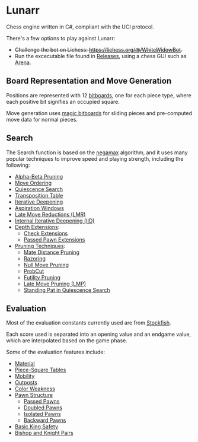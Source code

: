 # Lunarr

Chess engine written in C#, compliant with the UCI protocol.

There's a few options to play against Lunarr:
- ~~Challenge the bot on Lichess: https://lichess.org/@/WhiteWidowBot.~~
- Run the excecutable file found in [Releases](https://github.com/Eliagiac/white-widow/releases), using a chess GUI such as [Arena](http://www.playwitharena.de/).

## Board Representation and Move Generation

Positions are represented with 12 [bitboards](https://www.chessprogramming.org/Bitboards), one for each piece type, where each positive bit signifies an occupied square.

Move generation uses [magic bitboards](https://www.chessprogramming.org/Magic_Bitboards) for sliding pieces and pre-computed move data for normal pieces.

## Search

The Search function is based on the [negamax](https://www.chessprogramming.org/Negamax) algorithm, and it uses many popular techniques to improve speed and playing strength, including the following:
- [Alpha-Beta Pruning](https://www.chessprogramming.org/Alpha-Beta)
- [Move Ordering](https://www.chessprogramming.org/Move_Ordering)
- [Quiescence Search](https://www.chessprogramming.org/Quiescence_Search)
- [Transposition Table](https://www.chessprogramming.org/Transposition_Table)
- [Iterative Deepening](https://www.chessprogramming.org/Iterative_Deepening)
- [Aspiration Windows](https://www.chessprogramming.org/Aspiration_Windows)
- [Late Move Reductions (LMR)](https://www.chessprogramming.org/Late_Move_Reductions)
- [Internal Iterative Deepening (IID)](https://www.chessprogramming.org/Internal_Iterative_Deepening)
- [Depth Extensions](https://www.chessprogramming.org/Extensions):
  - [Check Extensions](https://www.chessprogramming.org/Check_Extensions)
  - [Passed Pawn Extensions](https://www.chessprogramming.org/Passed_Pawn_Extensions)
- [Pruning Techniques](https://www.chessprogramming.org/Pruning):
  - [Mate Distance Pruning](https://www.chessprogramming.org/Mate_Distance_Pruning)
  - [Razoring](https://www.chessprogramming.org/Razoring)
  - [Null Move Pruning](https://www.chessprogramming.org/Null_Move_Pruning)
  - [ProbCut](https://www.chessprogramming.org/ProbCut)
  - [Futility Pruning](https://www.chessprogramming.org/Futility_Pruning)
  - [Late Move Pruning (LMP)](https://www.chessprogramming.org/Futility_Pruning#MoveCountBasedPruning)
  - [Standing Pat in Quiescence Search](https://www.chessprogramming.org/Quiescence_Search#StandPat)

## Evaluation

Most of the evaluation constants currently used are from [Stockfish](https://github.com/official-stockfish/Stockfish).

Each score used is separated into an opening value and an endgame value, which are interpolated based on the game phase.

Some of the evaluation features include:
- [Material](https://www.chessprogramming.org/Material)
- [Piece-Square Tables](https://www.chessprogramming.org/Piece-Square_Tables)
- [Mobility](https://www.chessprogramming.org/Mobility)
- [Outposts](https://www.chessprogramming.org/Outposts)
- [Color Weakness](https://www.chessprogramming.org/Color_Weakness)
- [Pawn Structure](https://www.chessprogramming.org/Pawn_Structure)
  - [Passed Pawns](https://www.chessprogramming.org/Passed_Pawn)
  - [Doubled Pawns](https://www.chessprogramming.org/Doubled_Pawn)
  - [Isolated Pawns](https://www.chessprogramming.org/Isolated_Pawn)
  - [Backward Pawns](https://www.chessprogramming.org/Backward_Pawn)
- [Basic King Safety](https://www.chessprogramming.org/King_Safety)
- [Bishop and Knight Pairs](https://www.chessprogramming.org/Bishop_Pair)
